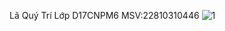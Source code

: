 Lã Quý Trí
Lớp D17CNPM6
MSV:22810310446
![1](https://github.com/user-attachments/assets/e5e0473b-4973-4815-9388-8d7dcd39a6b5)
